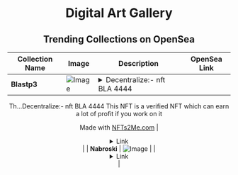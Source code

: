<div align="center">

# Digital Art Gallery

## Trending Collections on OpenSea

| Collection Name                       | Image                                                                                     | Description                       | OpenSea Link                                                                                          |
|---------------------------------------|-------------------------------------------------------------------------------------------|-----------------------------------|--------------------------------------------------------------------------------------------------------|
| **Blastp3** | ![Image](https://i.seadn.io/s/raw/files/2aa8eb640da249c9967129916167445f.gif?w=500&auto=format?w=200&auto=format) | <details><summary>Decentralize:- nft BLA 4444
Th...</summary>Decentralize:- nft BLA 4444
This NFT is a verified NFT which can earn a lot of profit if you work on it

Made with [NFTs2Me.com](https://nfts2me.com/)</details> | <details><summary>Link</summary>[Blastp3](https://opensea.io/collection/blastp3)</details> |
| **Nabroski** | ![Image](https://i.seadn.io/s/raw/files/7baf20e43a4c4e2141bd88fd781b0900.webp?w=500&auto=format?w=200&auto=format) |  | <details><summary>Link</summary>[Nabroski](https://opensea.io/collection/nabroski)</details> |

</div>